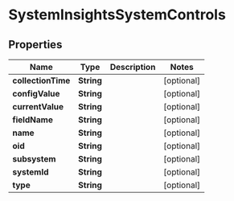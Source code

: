 # SystemInsightsSystemControls

## Properties
Name | Type | Description | Notes
------------ | ------------- | ------------- | -------------
**collectionTime** | **String** |  |  [optional]
**configValue** | **String** |  |  [optional]
**currentValue** | **String** |  |  [optional]
**fieldName** | **String** |  |  [optional]
**name** | **String** |  |  [optional]
**oid** | **String** |  |  [optional]
**subsystem** | **String** |  |  [optional]
**systemId** | **String** |  |  [optional]
**type** | **String** |  |  [optional]
